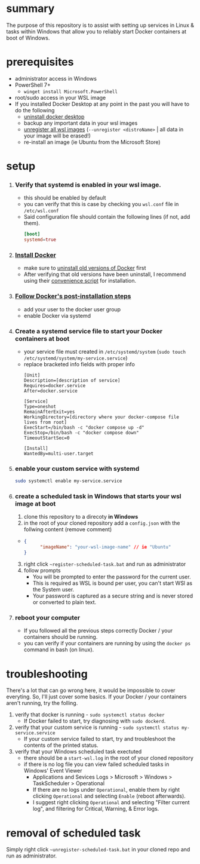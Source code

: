 # summary 
The purpose of this repository is to assist with setting up services in Linux & tasks within Windows that allow you to reliably start Docker containers at boot of Windows.

# prerequisites
- administrator access in Windows
- PowerShell 7+
    - `winget install Microsoft.PowerShell`
- root/sudo access in your WSL image
- If you installed Docker Desktop at any point in the past you will have to do the following
    - [uninstall docker desktop](https://docs.docker.com/desktop/uninstall/)
    - backup any important data in your wsl images
    - [unregister all wsl images](https://learn.microsoft.com/en-us/windows/wsl/faq) (`--unregister <distroName>` | all data in your image will be erased!)
    - re-install an image (ie Ubuntu from the Microsoft Store)

# setup
1. ### Verify that systemd is enabled in your wsl image.
    - this should be enabled by default
    - you can verify that this is case by checking you `wsl.conf` file in `/etc/wsl.conf`
    - Said configuration file should contain the following lines (if not, add them).
      ```conf
      [boot]
      systemd=true
      ```
2. ### [Install Docker](https://docs.docker.com/engine/install/ubuntu)
    - make sure to [uninstall old versions of Docker](https://docs.docker.com/engine/install/ubuntu/#uninstall-old-versions) first
    - After verifying that old versions have been uninstall, I recommend using their [convenience script](https://docs.docker.com/engine/install/ubuntu/#install-using-the-convenience-script) for installation.
3. ### [Follow Docker's post-installation steps](https://docs.docker.com/engine/install/linux-postinstall/)
    - add your user to the docker user group
    - enable Docker via systemd
4. ### Create a systemd service file to start your Docker containers at boot
    - your service file must created in `/etc/systemd/system` (`sudo touch /etc/systemd/system/my-service.service`)
    - replace bracketed info fields with proper info
      ```service
      [Unit]
      Description=[description of service]
      Requires=docker.service
      After=docker.service
    
      [Service]
      Type=oneshot
      RemainAfterExit=yes
      WorkingDirectory=[directory where your docker-compose file lives from root]
      ExecStart=/bin/bash -c "docker compose up -d"
      ExecStop=/bin/bash -c "docker compose down"
      TimeoutStartSec=0
    
      [Install]
      WantedBy=multi-user.target
      ```
5. ### enable your custom service with systemd
    ```bash
    sudo systemctl enable my-service.service
    ```
6. ### create a scheduled task in Windows that starts your wsl image at boot
    1. clone this repository to a direcoty **in Windows**
    2. in the root of your cloned repository add a `config.json` with the follwing content (remove comment)
    - ```json
      {
            "imageName": "your-wsl-image-name" // ie "Ubuntu"
      }
      ```
    3. right click `~register-scheduled-task.bat` and run as administrator
    4. follow prompts
        - You will be prompted to enter the password for the current user.
        - This is required as WSL is bound per user, you can't start WSl as the System user.
        - Your password is captured as a secure string and is never stored or converted to plain text.
7. ### reboot your computer
    - If you followed all the previous steps correctly Docker / your containers should be running.
    - you can verify if your containers are running by using the `docker ps` command in bash (on linux).

# troubleshooting
There's a lot that can go wrong here, it would be impossible to cover everyting. So, I'll just cover some basics. If your Docker / your containers aren't running, try the folling.
1. verify that docker is running - `sudo systemctl status docker`
    - If Docker failed to start, try diagnosing with `sudo dockerd`.
2. verify that your custom service is running - `sudo systemctl status my-service.service`
    - If your custom service failed to start, try and troubleshoot the contents of the printed status.
3. verify that your Windows scheduled task exectuted
    - there should be a `start-wsl.log` in the root of your cloned repository
    - if there is no log file you can view failed scheduled tasks in Windows' Event Viewer
        - Applications and Sevices Logs > Microsoft > Windows > TaskScheduler > Operational
        - If there are no logs under `Operational`, enable them by right clicking `Operational` and selecting `Enable` (reboot afterwards).
        - I suggest right clicking `Operational` and selecting "Filter current log", and filtering for Critical, Warning, & Error logs.

# removal of scheduled task
Simply right click `~unregister-scheduled-task.bat` in your cloned repo and run as administrator.

